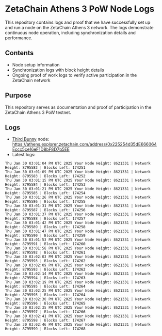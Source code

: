# ZetaChain Athens 3 PoW Node Logs
This repository contains logs and proof that we have successfully set up and run a node on the ZetaChain Athens 3 network. The logs demonstrate continuous node operation, including synchronization details and performance.

## Contents
- Node setup information
- Synchronization logs with block height details
- Ongoing proof of work logs to verify active participation in the ZetaChain network

## Purpose
This repository serves as documentation and proof of participation in the ZetaChain Athens 3 PoW testnet.

## Logs

- [Third Bunny](https://thirdbunny.xyz/) node: https://athens.explorer.zetachain.com/address/0x225254d35dE666064Eccc5ce16eF1D8bF8D7b5EE
- Latest logs:
```
Thu Jan 30 03:01:04 PM UTC 2025 Your Node Height: 8621331 | Network Height: 8795582 | Blocks Left: 174251
Thu Jan 30 03:01:09 PM UTC 2025 Your Node Height: 8621331 | Network Height: 8795583 | Blocks Left: 174252
Thu Jan 30 03:01:15 PM UTC 2025 Your Node Height: 8621331 | Network Height: 8795584 | Blocks Left: 174253
Thu Jan 30 03:01:21 PM UTC 2025 Your Node Height: 8621331 | Network Height: 8795585 | Blocks Left: 174254
Thu Jan 30 03:01:26 PM UTC 2025 Your Node Height: 8621331 | Network Height: 8795586 | Blocks Left: 174255
Thu Jan 30 03:01:31 PM UTC 2025 Your Node Height: 8621331 | Network Height: 8795587 | Blocks Left: 174256
Thu Jan 30 03:01:37 PM UTC 2025 Your Node Height: 8621331 | Network Height: 8795588 | Blocks Left: 174257
Thu Jan 30 03:01:42 PM UTC 2025 Your Node Height: 8621331 | Network Height: 8795589 | Blocks Left: 174258
Thu Jan 30 03:01:47 PM UTC 2025 Your Node Height: 8621331 | Network Height: 8795590 | Blocks Left: 174259
Thu Jan 30 03:01:53 PM UTC 2025 Your Node Height: 8621331 | Network Height: 8795591 | Blocks Left: 174260
Thu Jan 30 03:01:58 PM UTC 2025 Your Node Height: 8621331 | Network Height: 8795592 | Blocks Left: 174261
Thu Jan 30 03:02:03 PM UTC 2025 Your Node Height: 8621331 | Network Height: 8795593 | Blocks Left: 174262
Thu Jan 30 03:02:09 PM UTC 2025 Your Node Height: 8621331 | Network Height: 8795593 | Blocks Left: 174262
Thu Jan 30 03:02:14 PM UTC 2025 Your Node Height: 8621331 | Network Height: 8795594 | Blocks Left: 174263
Thu Jan 30 03:02:19 PM UTC 2025 Your Node Height: 8621331 | Network Height: 8795595 | Blocks Left: 174264
Thu Jan 30 03:02:25 PM UTC 2025 Your Node Height: 8621331 | Network Height: 8795595 | Blocks Left: 174264
Thu Jan 30 03:02:30 PM UTC 2025 Your Node Height: 8621331 | Network Height: 8795596 | Blocks Left: 174265
Thu Jan 30 03:02:35 PM UTC 2025 Your Node Height: 8621331 | Network Height: 8795597 | Blocks Left: 174266
Thu Jan 30 03:02:41 PM UTC 2025 Your Node Height: 8621331 | Network Height: 8795598 | Blocks Left: 174267
Thu Jan 30 03:02:46 PM UTC 2025 Your Node Height: 8621331 | Network Height: 8795599 | Blocks Left: 174268
```
